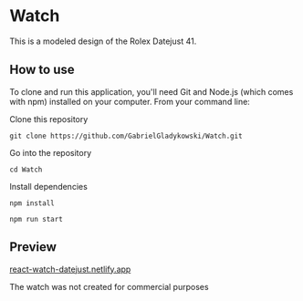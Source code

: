 # Watch

This is a modeled design of the Rolex Datejust 41.

## How to use

To clone and run this application, you'll need Git and Node.js (which comes with npm) installed on your computer.
From your command line:

Clone this repository
```sz
git clone https://github.com/GabrielGladykowski/Watch.git
```

Go into the repository
```sz
cd Watch
```

Install dependencies
```sz
npm install
```

```sz
npm run start
```

## Preview

[react-watch-datejust.netlify.app](https://react-watch-datejust.netlify.app)

The watch was not created for commercial purposes